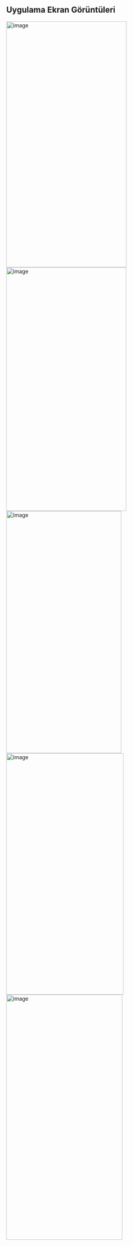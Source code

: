 ## Uygulama Ekran Görüntüleri
<img width="318" height="650" alt="image" src="https://github.com/user-attachments/assets/bc0a6ade-87b2-4c9a-9d4b-78c902e3a7ba" />
<img width="317" height="644" alt="image" src="https://github.com/user-attachments/assets/8973a838-da6d-4a86-a1f0-31e71360c0bb" />
<img width="304" height="640" alt="image" src="https://github.com/user-attachments/assets/a2de02fa-e7ab-48a6-b464-a6c4881c3c17" />
<img width="310" height="638" alt="image" src="https://github.com/user-attachments/assets/2a46f2fd-c1df-47b1-9549-9e408c14414d" />
<img width="307" height="648" alt="image" src="https://github.com/user-attachments/assets/f8d47fa2-12a4-4c2e-85af-a4805cd618a5" />




